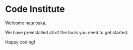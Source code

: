 # Code Institute

Welcome nataloska,

We have preinstalled all of the tools you need to get started.

Happy coding!